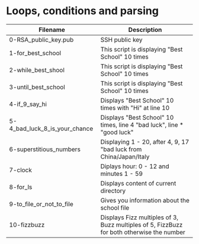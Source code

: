 # Loops, conditions and parsing

| Filename | Description |
| -------- | ----------- |
| 0-RSA_public_key.pub | SSH public key |
| 1-for_best_school | This script is displaying "Best School" 10 times |
| 2-while_best_shool | This script is displaying "Best School" 10 times |
| 3-until_best_school | This script is displaying "Best School" 10 times |
| 4-if_9_say_hi | Displays "Best School" 10 times with "Hi" at line 10 |
| 5-4_bad_luck_8_is_your_chance | Displays "Best School" 10 times, line 4 "bad luck", line * "good luck" |
| 6-superstitious_numbers | Displaying 1 - 20, after 4, 9, 17 "bad luck from China/Japan/Italy |
| 7-clock | Diplays hour: 0 - 12 and minutes 1 - 59 |
| 8-for_ls | Displays content of current directory |
| 9-to_file_or_not_to_file | Gives you information about the school file |
| 10-fizzbuzz | Displays Fizz multiples of 3, Buzz multiples of 5, FizzBuzz for both otherwise the number |
